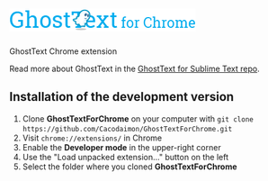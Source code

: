 # ![GhostText for Chrome](/images/logo_banner-for-chrome.png)

GhostText Chrome extension

Read more about GhostText in the [GhostText for Sublime Text repo](https://github.com/Cacodaimon/GhostTextForSublimeText).

## Installation of the development version

1. Clone **GhostTextForChrome** on your computer with `git clone https://github.com/Cacodaimon/GhostTextForChrome.git`
2. Visit `chrome://extensions/` in Chrome
3. Enable the **Developer mode** in the upper-right corner
4. Use the "Load unpacked extension…" button on the left
5. Select the folder where you cloned **GhostTextForChrome**
